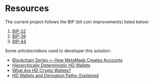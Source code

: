# Resources

The current project follows the BIP (bit coin improvements) listed below:

1. [BIP-32](https://github.com/bitcoin/bips/blob/master/bip-0032.mediawiki)
2. [BIP-39](https://github.com/bitcoin/bips/blob/master/bip-0039.mediawiki)
3. [BIP-44](https://github.com/bitcoin/bips/blob/master/bip-0044.mediawiki)


Some articles/videos used to developer this solution:

- [Blockchain Series — How MetaMask Creates Accounts](https://levelup.gitconnected.com/blockchain-series-how-metamask-creates-accounts-a8971b21a74b)
- [Hierarchically Deterministic HD Wallets](https://www.youtube.com/watch?v=XkhKlDrSG2I)
- [What Are HD Crypto Wallets?](https://www.gemini.com/cryptopedia/hd-crypto-wallets-hierachichal-deterministic#section-a-time-before-hd-non-deterministic-wallets)
- [HD Wallets and Derivation Paths: Explained](https://medium.com/myetherwallet/hd-wallets-and-derivation-paths-explained-865a643c7bf2)
